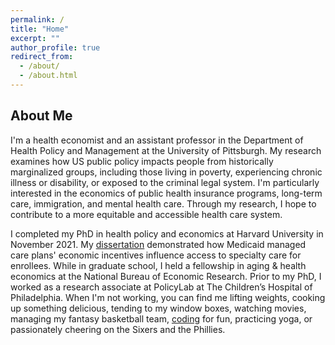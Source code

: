 ```yaml
---
permalink: /
title: "Home"
excerpt: ""
author_profile: true
redirect_from: 
  - /about/
  - /about.html
---
```


## About Me

I'm a health economist and an assistant professor in the Department of Health Policy and Management at the University of Pittsburgh. My research examines how US public policy impacts people from historically marginalized groups, including those living in poverty, experiencing chronic illness or disability, or exposed to the criminal legal system. I'm particularly interested in the economics of public health insurance programs, long-term care, immigration, and mental health care. Through my research, I hope to contribute to a more equitable and accessible health care system.

I completed my PhD in health policy and economics at Harvard University in November 2021. My [dissertation](https://amandakreider.github.io/dissertation/) demonstrated how Medicaid managed care plans' economic incentives influence access to specialty care for enrollees. While in graduate school, I held a fellowship in aging & health economics at the National Bureau of Economic Research. Prior to my PhD, I worked as a research associate at PolicyLab at The Children’s Hospital of Philadelphia. When I'm not working, you can find me lifting weights, cooking up something delicious, tending to my window boxes, watching movies, managing my fantasy basketball team, [coding](https://amandakreider.github.io/side-projects/) for fun, practicing yoga, or passionately cheering on the Sixers and the Phillies. 

